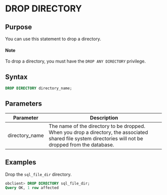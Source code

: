 # DROP DIRECTORY

## Purpose

You can use this statement to drop a directory.

  <main id="notice" type='explain'>
    <h4>Note</h4>
    <p>To drop a directory, you must have the <code>DROP ANY DIRECTORY</code> privilege. </p>
  </main>

## Syntax

```sql
DROP DIRECTORY directory_name;
```

## Parameters

| Parameter | Description |
|----------------|----------------------------------------------------------|
| directory_name | The name of the directory to be dropped. When you drop a directory, the associated shared file system directories will not be dropped from the database.  |

## Examples

Drop the `sql_file_dir` directory.

```sql
obclient> DROP DIRECTORY sql_file_dir;
Query OK, 1 row affected
```
